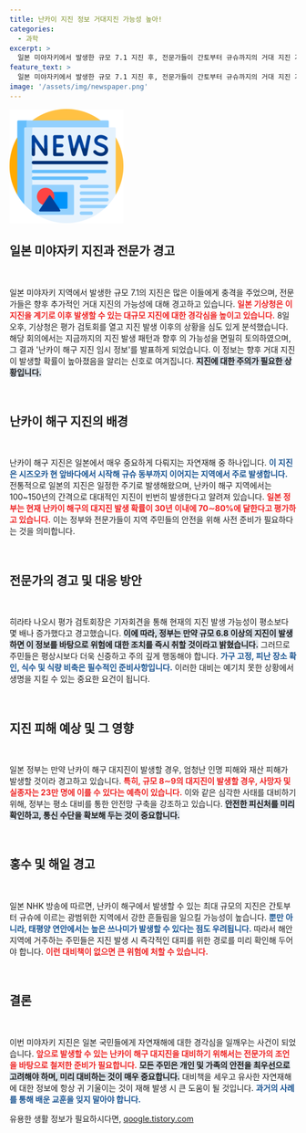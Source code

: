 ```yaml
---
title: 난카이 지진 정보 거대지진 가능성 높아!
categories:
  - 과학
excerpt: >
  일본 미야자키에서 발생한 규모 7.1 지진 후, 전문가들이 간토부터 규슈까지의 거대 지진 가능성을 경고하고 있다. 정부는 30년 이내 발생 확률을 70~80%로 분석하며, 대규모 피해 전망도 발표했다. 당신의 안전, 지금 준비하세요!
feature_text: >
  일본 미야자키에서 발생한 규모 7.1 지진 후, 전문가들이 간토부터 규슈까지의 거대 지진 가능성을 경고하고 있다. 정부는 30년 이내 발생 확률을 70~80%로 분석하며, 대규모 피해 전망도 발표했다. 당신의 안전, 지금 준비하세요!
image: '/assets/img/newspaper.png'
---
```


<p><img src="/assets/img/newspaper.png" alt="kimp 속보" /></p>

<h2 data-ke-size="size26">일본 미야자키 지진과 전문가 경고</h2>

<p data-ke-size="size16">&nbsp;</p>

<p>일본 미야자키 지역에서 발생한 규모 7.1의 지진은 많은 이들에게 충격을 주었으며, 전문가들은 향후 추가적인 거대 지진의 가능성에 대해 경고하고 있습니다. <b><span style="color: #ee2323;">일본 기상청은 이 지진을 계기로 이후 발생할 수 있는 대규모 지진에 대한 경각심을 높이고 있습니다.</span></b> 8일 오후, 기상청은 평가 검토회를 열고 지진 발생 이후의 상황을 심도 있게 분석했습니다. 해당 회의에서는 지금까지의 지진 발생 패턴과 향후 의 가능성을 면밀히 토의하였으며, 그 결과 '난카이 해구 지진 임시 정보'를 발표하게 되었습니다. 이 정보는 향후 거대 지진이 발생할 확률이 높아졌음을 알리는 신호로 여겨집니다. <b><span style="background-color: #21538527;">지진에 대한 주의가 필요한 상황입니다.</span></b></p>

<p data-ke-size="size16">&nbsp;</p>

<h2 data-ke-size="size26">난카이 해구 지진의 배경</h2>

<p data-ke-size="size16">&nbsp;</p>

<p>난카이 해구 지진은 일본에서 매우 중요하게 다뤄지는 자연재해 중 하나입니다. <b><span style="color: #1a5490;">이 지진은 시즈오카 현 앞바다에서 시작해 규슈 동부까지 이어지는 지역에서 주로 발생합니다.</span></b> 전통적으로 일본의 지진은 일정한 주기로 발생해왔으며, 난카이 해구 지역에서는 100~150년의 간격으로 대대적인 지진이 빈번히 발생한다고 알려져 있습니다. <b><span style="color: #ee2323;">일본 정부는 현재 난카이 해구의 대지진 발생 확률이 30년 이내에 70∼80%에 달한다고 평가하고 있습니다.</span></b> 이는 정부와 전문가들이 지역 주민들의 안전을 위해 사전 준비가 필요하다는 것을 의미합니다.</p>

<p data-ke-size="size16">&nbsp;</p>

<h2 data-ke-size="size26">전문가의 경고 및 대응 방안</h2>

<p data-ke-size="size16">&nbsp;</p>

<p>히라타 나오시 평가 검토회장은 기자회견을 통해 현재의 지진 발생 가능성이 평소보다 몇 배나 증가했다고 경고했습니다. <b><span style="background-color: #21538527;">이에 따라, 정부는 만약 규모 6.8 이상의 지진이 발생하면 이 정보를 바탕으로 위험에 대한 조치를 즉시 취할 것이라고 밝혔습니다.</span></b> 그러므로 주민들은 평상시보다 더욱 신중하고 주의 깊게 행동해야 합니다. <b><span style="color: #1a5490;">가구 고정, 피난 장소 확인, 식수 및 식량 비축은 필수적인 준비사항입니다.</span></b> 이러한 대비는 예기치 못한 상황에서 생명을 지킬 수 있는 중요한 요건이 됩니다.</p>

<p data-ke-size="size16">&nbsp;</p>

<h2 data-ke-size="size26">지진 피해 예상 및 그 영향</h2>

<p data-ke-size="size16">&nbsp;</p>

<p>일본 정부는 만약 난카이 해구 대지진이 발생할 경우, 엄청난 인명 피해와 재산 피해가 발생할 것이라 경고하고 있습니다. <b><span style="color: #ee2323;">특히, 규모 8∼9의 대지진이 발생할 경우, 사망자 및 실종자는 23만 명에 이를 수 있다는 예측이 있습니다.</span></b> 이와 같은 심각한 사태를 대비하기 위해, 정부는 평소 대비를 통한 안전망 구축을 강조하고 있습니다. <b><span style="background-color: #21538527;">안전한 피신처를 미리 확인하고, 통신 수단을 확보해 두는 것이 중요합니다.</span></b></p>

<p data-ke-size="size16">&nbsp;</p>

<h2 data-ke-size="size26">홍수 및 해일 경고</h2>

<p data-ke-size="size16">&nbsp;</p>

<p>일본 NHK 방송에 따르면, 난카이 해구에서 발생할 수 있는 최대 규모의 지진은 간토부터 규슈에 이르는 광범위한 지역에서 강한 흔들림을 일으킬 가능성이 높습니다. <b><span style="color: #1a5490;">뿐만 아니라, 태평양 연안에서는 높은 쓰나미가 발생할 수 있다는 점도 우려됩니다.</span></b> 따라서 해안 지역에 거주하는 주민들은 지진 발생 시 즉각적인 대피를 위한 경로를 미리 확인해 두어야 합니다. <b><span style="color: #ee2323;">이런 대비책이 없으면 큰 위험에 처할 수 있습니다.</span></b></p>

<p data-ke-size="size16">&nbsp;</p>

<h2 data-ke-size="size26">결론</h2>

<p data-ke-size="size16">&nbsp;</p>

<p>이번 미야자키 지진은 일본 국민들에게 자연재해에 대한 경각심을 일깨우는 사건이 되었습니다. <b><span style="color: #ee2323;">앞으로 발생할 수 있는 난카이 해구 대지진을 대비하기 위해서는 전문가의 조언을 바탕으로 철저한 준비가 필요합니다.</span></b> <b><span style="background-color: #21538527;">모든 주민은 개인 및 가족의 안전을 최우선으로 고려해야 하며, 미리 대비하는 것이 매우 중요합니다.</span></b> 대비책을 세우고 유사한 자연재해에 대한 정보에 항상 귀 기울이는 것이 재해 발생 시 큰 도움이 될 것입니다. <b><span style="color: #1a5490;">과거의 사례를 통해 배운 교훈을 잊지 말아야 합니다.</span></b></p>
유용한 생활 정보가 필요하시다면, <a href="https://qoogle.tistory.com" rel="dofollow">qoogle.tistory.com</a>



